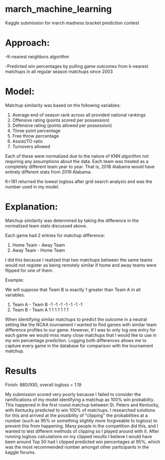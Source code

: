 # march_machine_learning
Kaggle submission for march madness bracket prediction contest

# Approach:
-K-nearest neighbors algorithm

-Predicted win percentages by pulling game outcomes from k-nearest matchups in all regular season matchups since 2003

# Model:
Matchup similarity was based on the following variables:

  1. Average end of season rank across all provided national rankings
  2. Offensive rating (points scored per possession)
  3. Defensive rating (points allowed per possession)
  4. Three point percentage
  5. Free throw percentage
  6. Assist/TO ratio
  7. Turnovers allowed
  
Each of these were normalized due to the nature of KNN algorithm not requiring any assumptions about the data.
Each team was treated as a completely different team year to year. That is, 2018 Alabama would have entirely different stats from 2019 Alabama.

K=181 returned the lowest logloss after grid search analysis and was the number used in my model.

# Explanation:
Matchup similarity was determined by taking the difference in the normalized team stats discussed above.

Each game had 2 entries for matchup difference:

  1. Home Team - Away Team
  2. Away Team - Home Team
  
I did this because I realized that two matchups between the same teams would not register as being remotely similar if home and away teams were flipped for one of them. 

Example: 

We will suppose that Team B is exactly 1 greater than Team A in all variables.

  1. Team A - Team B
    -1 -1 -1 -1 -1 -1 -1
  2. Team B - Team A
     1  1  1  1  1  1  1
     
When identifying similar matchups to predict the outcome in a neutral setting like the NCAA tournament I wanted to find games with similar team difference profiles to our game. However, if I was to only log one entry for each game we would miss many close matchups that I would like to use in my win percentage prediction. Logging both differences allows me to capture every game in the database for comparison with the tournament matchup.

# Results
Finish: 880/930, overall logloss = 1.19

My submission scored very poorly because I failed to consider the ramifications of my model identifying a matchup as 100% win probability. 
This happened in the first round matchup between St. Peters and Kentucky, with Kentucky predicted to win 100% of matchups. 
I researched solutions for this and arrived at the possibility of "clipping" the probabilities at a number (such as 95% or something slightly more forgiveable to logloss) to prevent this from happening. 
Many people in the competition did this, and I wanted to test different methods of clipping so I played around with it. 
After running logloss calculations on my clipped results I believe I would have been around Top 50 had I clipped predicted win percentages at 95%, which was the most recommended number amongst other  participants in the kaggle forums.

